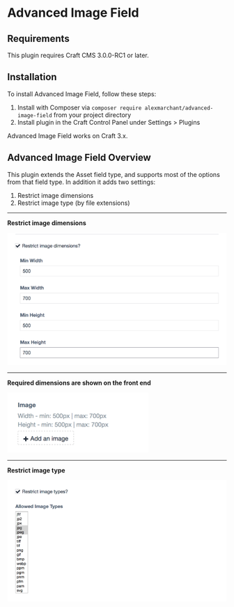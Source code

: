 # Advanced Image Field

## Requirements

This plugin requires Craft CMS 3.0.0-RC1 or later.

## Installation

To install Advanced Image Field, follow these steps:

1. Install with Composer via `composer require alexmarchant/advanced-image-field` from your project directory
2. Install plugin in the Craft Control Panel under Settings > Plugins

Advanced Image Field works on Craft 3.x.

## Advanced Image Field Overview

This plugin extends the Asset field type, and supports most of the options from that field type. In addition it adds two settings:

1. Restrict image dimensions
2. Restrict image type (by file extensions)

---

**Restrict image dimensions**

![Screenshot](resources/screenshots/settings-dimensions.png)

---

**Required dimensions are shown on the front end**

![Screenshot](resources/screenshots/dimensions.png)

---

**Restrict image type**

![Screenshot](resources/screenshots/settings-image-types.png)

